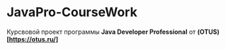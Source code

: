# JavaPro-CourseWork
Курсвовой проект программы **Java Developer Professional** от **(OTUS)[https://otus.ru/]**
